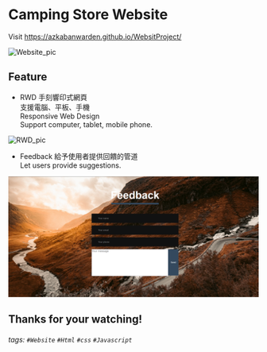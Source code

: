 Camping Store Website
===
Visit https://azkabanwarden.github.io/WebsitProject/

![Website_pic](https://github.com/AZKABANWARDEN/WebsitProject/blob/master/DesignPic/Pictures/CoverPhoto_GIF.gif?raw=true)

## Feature

- RWD 手刻響印式網頁  
支援電腦、平板、手機  
Responsive Web Design  
Support computer, tablet, mobile phone.

![RWD_pic](https://github.com/AZKABANWARDEN/WebsitProject/blob/master/DesignPic/Pictures/RWD_GIF.gif?raw=true)
- Feedback
給予使用者提供回饋的管道  
 Let users provide suggestions.

![Feedback](https://github.com/AZKABANWARDEN/WebsitProject/blob/master/DesignPic/Pictures/feedback_readme.png?raw=true)

## Thanks for your watching!


###### tags: `#Website` `#Html` `#css` `#Javascript`
